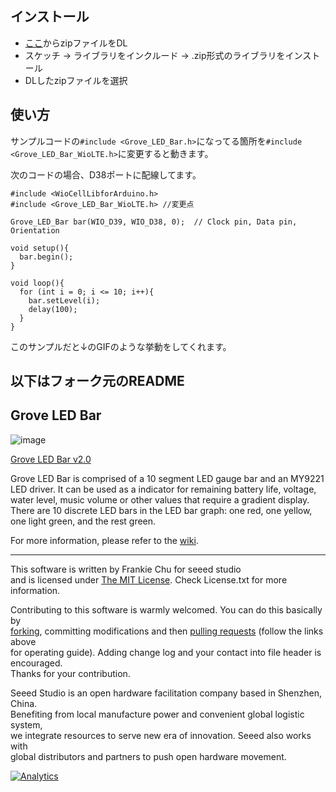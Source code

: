 
## インストール

* [ここ](https://github.com/dotstudio/Grove_LED_Bar_WioLTE)からzipファイルをDL
* スケッチ -> ライブラリをインクルード -> .zip形式のライブラリをインストール
* DLしたzipファイルを選択

## 使い方

サンプルコードの`#include <Grove_LED_Bar.h>`になってる箇所を`#include <Grove_LED_Bar_WioLTE.h>`に変更すると動きます。

次のコードの場合、D38ポートに配線してます。

```
#include <WioCellLibforArduino.h>
#include <Grove_LED_Bar_WioLTE.h> //変更点

Grove_LED_Bar bar(WIO_D39, WIO_D38, 0);  // Clock pin, Data pin, Orientation

void setup(){
  bar.begin();
}

void loop(){
  for (int i = 0; i <= 10; i++){
    bar.setLevel(i);
    delay(100);
  }
}
```

このサンプルだと↓のGIFのような挙動をしてくれます。

## 以下はフォーク元のREADME

Grove LED Bar
-------------------------------------------------------------
![image](Grove_LED_Bar.gif)

[Grove LED Bar v2.0](https://www.seeedstudio.com/Grove-LED-Bar-v2.0-p-2474.html)

Grove LED Bar is comprised of a 10 segment LED gauge bar and an MY9221 LED driver.
It can be used as a indicator for remaining battery life, voltage, water level, music volume or other values that require a gradient display.
There are 10 discrete LED bars in the LED bar graph: one red, one yellow, one light green, and the rest green.


For more information, please refer to the [wiki](http://wiki.seeedstudio.com/Grove-LED_Bar/).


----

This software is written by Frankie Chu for seeed studio<br>
and is licensed under [The MIT License](http://opensource.org/licenses/mit-license.php). Check License.txt for more information.<br>

Contributing to this software is warmly welcomed. You can do this basically by<br>
[forking](https://help.github.com/articles/fork-a-repo), committing modifications and then [pulling requests](https://help.github.com/articles/using-pull-requests) (follow the links above<br>
for operating guide). Adding change log and your contact into file header is encouraged.<br>
Thanks for your contribution.

Seeed Studio is an open hardware facilitation company based in Shenzhen, China. <br>
Benefiting from local manufacture power and convenient global logistic system, <br>
we integrate resources to serve new era of innovation. Seeed also works with <br>
global distributors and partners to push open hardware movement.<br>


[![Analytics](https://ga-beacon.appspot.com/UA-46589105-3/Grove_LED_Bar)](https://github.com/igrigorik/ga-beacon)
